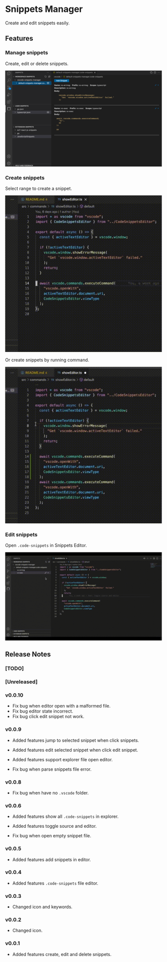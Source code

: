 # Snippets Manager

Create and edit snippets easily.

## Features

### Manage snippets

Create, edit or delete snippets.

![feature create](images/manager.png)

### Create snippets

Select range to create a snippet.

![feature create](images/create1.gif)

Or create snippets by running command.

![feature create](images/create2.gif)

### Edit snippets

Open `.code-snippets` in Snippets Editor.

![feature edit](images/edit.gif)

## Release Notes

### [TODO]

### [Unreleased]

### v0.0.10

- Fix bug when editor open with a malformed file.
- Fix bug editor state incorrect.
- Fix bug click edit snippet not work.

### v0.0.9

- Added features jump to selected snippet when click snippets.
- Added features edit selected snippet when click edit snippet.
- Added features support explorer file open editor.

- Fix bug when parse snippets file error.

### v0.0.8

- Fix bug when have no `.vscode` folder.

### v0.0.6

- Added features show all `.code-snippets` in explorer.
- Added features toggle source and editor.

- Fix bug when open empty snippet file.

### v0.0.5

- Added features add snippets in editor.

### v0.0.4

- Added features `.code-snippets` file editor.

### v0.0.3

- Changed icon and keywords.

### v0.0.2

- Changed icon.

### v0.0.1

- Added features create, edit and delete snippets.
